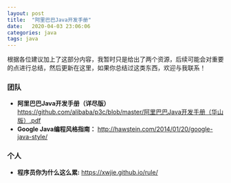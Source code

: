 ```yaml
---
layout: post
title:  "阿里巴巴Java开发手册"
date:   2020-04-03 23:06:06
categories: java
tags: java
---
```

根据各位建议加上了这部分内容，我暂时只是给出了两个资源，后续可能会对重要的点进行总结，然后更新在这里，如果你总结过这类东西，欢迎与我联系！

### 团队

- **阿里巴巴Java开发手册（详尽版）** <https://github.com/alibaba/p3c/blob/master/阿里巴巴Java开发手册（华山版）.pdf>
- **Google Java编程风格指南：** <http://hawstein.com/2014/01/20/google-java-style/>

### 个人

- **程序员你为什么这么累:** <https://xwjie.github.io/rule/>
